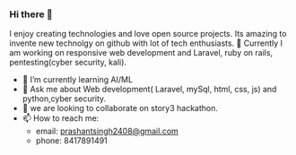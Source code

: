 ### Hi there 👋

<!--
**prashantsingh2408/prashantsingh2408** is a ✨ _special_ ✨ repository because its `README.md` (this file) appears on your GitHub profile.

Here are some ideas to get you started:


- 🔭 I’m currently working on Laravel
- 🌱 I’m currently learning Flutter 
- 👯 I’m looking to collaborate on ...
- 🤔 I’m looking for help with ...
- 💬 Ask me about Laravel,html,css,js

- 😄 Pronouns: ...
- ⚡ Fun fact: ...
-->
I enjoy creating technologies and love open source projects. Its amazing to invente new technolgy on github with lot of tech enthusiasts. 
🔭 Currently I am working on responsive web development and Laravel, ruby on rails, pentesting(cyber security, kali).
- 🌱 I’m currently learning AI/ML
- 💬 Ask me about Web development( Laravel, mySql, html, css, js) and python,cyber security.
- 👯 we are looking to collaborate on
story3 hackathon.
- 📫 How to reach me:
  - email: prashantsingh2408@gmail.com
  - phone: 8417891491
